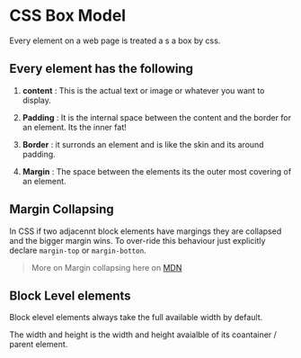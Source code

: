 # CSS Box Model

Every element on a web page is treated a s a box by css.

## Every element has the following

1. **content** : This is the actual text or image or whatever you want to display.

2. **Padding** : It is the internal space between the content and the border for an element. Its the inner fat!

3. **Border** : it surronds an element and is like the skin and its around padding.

4. **Margin** : The space between the elements its the outer most covering of an element.

## Margin Collapsing

In CSS if two adjacennt block elements have  margings they are collapsed and the bigger margin wins. To over-ride this behaviour just explicitly declare `margin-top` or `margin-botton`.
 > More on Margin collapsing here on [MDN](https://developer.mozilla.org/en-US/docs/Web/CSS/CSS_Box_Model/Mastering_margin_collapsing)

## Block Level elements

Block elevel elements always take the full available width by default.

The width and height is the width and height avaialble of its coantainer / parent element.


